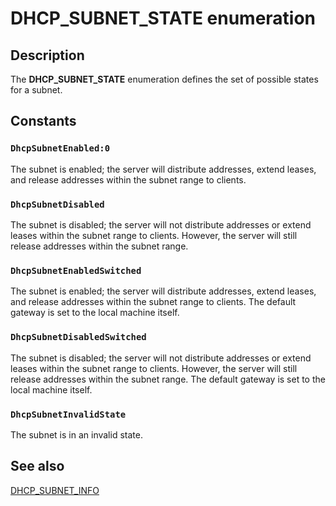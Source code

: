 # DHCP_SUBNET_STATE enumeration

## Description

The **DHCP_SUBNET_STATE** enumeration defines the set of possible states for a subnet.

## Constants

### `DhcpSubnetEnabled:0`

The subnet is enabled; the server will distribute addresses, extend leases, and release addresses within the subnet range to clients.

### `DhcpSubnetDisabled`

The subnet is disabled; the server will not distribute addresses or extend leases within the subnet range to clients. However, the server will still release addresses within the subnet range.

### `DhcpSubnetEnabledSwitched`

The subnet is enabled; the server will distribute addresses, extend leases, and release addresses within the subnet range to clients. The default gateway is set to the local machine itself.

### `DhcpSubnetDisabledSwitched`

The subnet is disabled; the server will not distribute addresses or extend leases within the subnet range to clients. However, the server will still release addresses within the subnet range. The default gateway is set to the local machine itself.

### `DhcpSubnetInvalidState`

The subnet is in an invalid state.

## See also

[DHCP_SUBNET_INFO](https://learn.microsoft.com/windows/desktop/api/dhcpsapi/ns-dhcpsapi-dhcp_subnet_info)